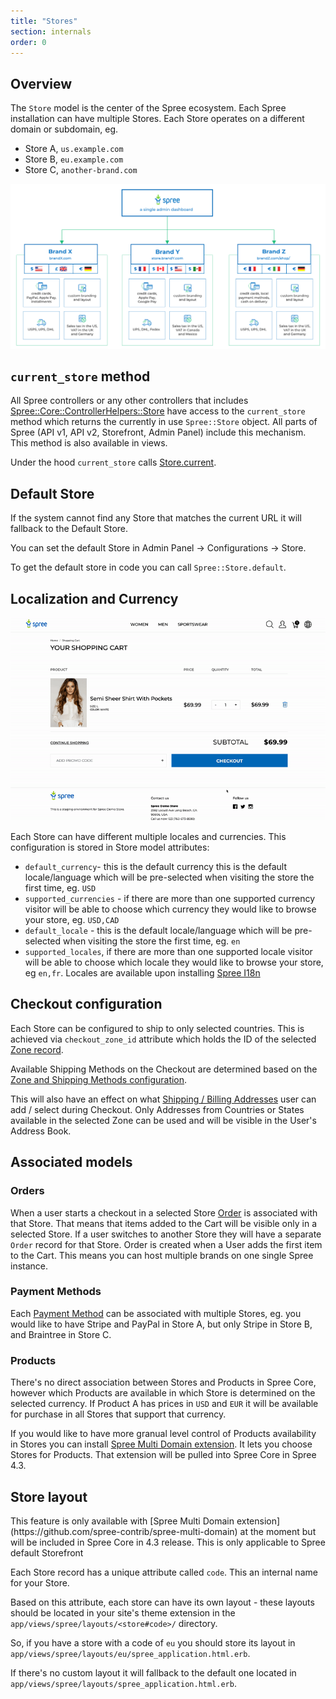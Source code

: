 ```yaml
---
title: "Stores"
section: internals
order: 0
---
```


## Overview

The `Store` model is the center of the Spree ecosystem. Each Spree installation can have multiple Stores. 
Each Store operates on a different domain or subdomain, eg.

* Store A, `us.example.com`
* Store B, `eu.example.com`
* Store C, `another-brand.com`

![Spree Multi-Currency and Multi-Language](../../../images/features/international_978@2x.png)
## `current_store` method

All Spree controllers or any other controllers that includes [Spree::Core::ControllerHelpers::Store](https://github.com/spree/spree/blob/master/core/lib/spree/core/controller_helpers/store.rb) have access to the `current_store` method which returns the currently in use `Spree::Store` object. 
All parts of Spree (API v1, API v2, Storefront, Admin Panel) include this mechanism. This method is also available in views.

Under the hood `current_store` calls [Store.current](https://github.com/spree/spree/blob/master/core/app/models/spree/store.rb#L36).

## Default Store

If the system cannot find any Store that matches the current URL it will fallback to the Default Store. 

You can set the default Store in Admin Panel -> Configurations -> Store.

To get the default store in code you can call `Spree::Store.default`.

## Localization and Currency

![](../../../images/features/international_dropdown.gif)

Each Store can have different multiple locales and currencies. This configuration is stored in Store model attributes:

* `default_currency`- this is the default currency this is the default locale/language which will be pre-selected when visiting the store the first time, eg. `USD` 
* `supported_currencies` - if there are more than one supported currency visitor will be able to choose which currency they would like to browse your store, eg. `USD,CAD`
* `default_locale` - this is the default locale/language which will be pre-selected when visiting the store the first time, eg. `en`
* `supported_locales`, if there are more than one supported locale visitor will be able to choose which locale they would like to browse your store, eg `en,fr`. Locales are available upon installing [Spree I18n](https://github.com/spree-contrib/spree_i18n)

## Checkout configuration

Each Store can be configured to ship to only selected countries. This is achieved via `checkout_zone_id` attribute which holds the ID of the selected [Zone record](/user/configuration/configuring_geography.html).

Available Shipping Methods on the Checkout are determined based on the [Zone and Shipping Methods configuration](/developer/internals/shipments.html).

This will also have an effect on what [Shipping / Billing Addresses](/developer/internals/addresses.html) user can add / select during Checkout. Only Addresses from Countries or States available in the selected Zone can be used and will be visible in the User's Address Book.

## Associated models

### Orders

When a user starts a checkout in a selected Store [Order](/developer/internals/orders.html) is associated with that Store. That means that items added to the Cart will be visible only in a selected Store. If a user switches to another Store they will have a separate `Order` record for that Store. Order is created when a User adds the first item to the Cart. This means you can host multiple brands on one single Spree instance.

### Payment Methods

Each [Payment Method](/developer/internals/payments.html#payment-methods) can be associated with multiple Stores, eg. you would like to have Stripe and PayPal in Store A, but only Stripe in Store B, and Braintree in Store C.

### Products

There's no direct association between Stores and Products in Spree Core, however which Products are available in which Store is determined on the selected currency. If Product A has prices in `USD` and `EUR` it will be available for purchase in all Stores that support that currency.

If you would like to have more granual level control of Products availability in Stores you can install [Spree Multi Domain extension](https://github.com/spree-contrib/spree-multi-domain). It lets you choose Stores for Products. That extension will be pulled into Spree Core in Spree 4.3.

## Store layout

<alert kind="note">
  This feature is only available with [Spree Multi Domain extension](https://github.com/spree-contrib/spree-multi-domain) at the moment but will be included in Spree Core in 4.3 release.
</alert>

<alert kind="note">
  This is only applicable to Spree default Storefront
</alert>

Each Store record has a unique attribute called `code`. This an internal name for your Store.

Based on this attribute, each store can have its own layout - these layouts should be located in your site's theme extension in the `app/views/spree/layouts/<store#code>/` directory. 

So, if you have a store with a code of `eu` you should store its layout in `app/views/spree/layouts/eu/spree_application.html.erb`.

If there's no custom layout it will fallback to the default one located in `app/views/spree/layouts/spree_application.html.erb`.
